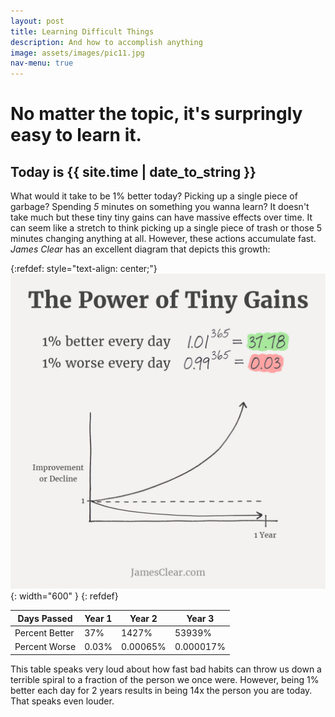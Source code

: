 ```yaml
---
layout: post
title: Learning Difficult Things
description: And how to accomplish anything
image: assets/images/pic11.jpg
nav-menu: true
---
```


# No matter the topic, it's surpringly easy to learn it.
## Today is {{ site.time | date_to_string }} 
What would it take to be 1% better today? Picking up a single piece of garbage? Spending _5_ minutes on something you wanna learn? It doesn't take much but these tiny tiny gains can have massive effects over time. It can seem like a stretch to think picking up a single piece of trash or those 5 minutes changing anything at all. However, these actions accumulate fast. *James Clear* has an excellent diagram that depicts this growth:


{:refdef: style="text-align: center;"}
![tiny-gains](assets/images/tiny-gains-graph.jpg){: width="600" }
{: refdef}


| Days Passed   | Year 1| Year 2    | Year 3    | 
| ----          | ----  | ----      | ----      |
| Percent Better| 37%   | 1427%     | 53939%    | 
| Percent Worse | 0.03% | 0.00065%  | 0.000017% |

This table speaks very loud about how fast bad habits can throw us down a terrible spiral to a fraction of the person we once were. However, being 1% better each day for 2 years results in being 14x the person you are today. That speaks even louder. 
